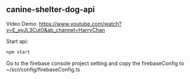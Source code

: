 ## canine-shelter-dog-api
Video Demo:
https://www.youtube.com/watch?v=E_eyJL3Cut0&ab_channel=HarryChan

Start api:
```bash
npm start
```
Go to the firebase console project setting and copy the firebaseConfig to ~/scr/config/firebaseConfig.ts
